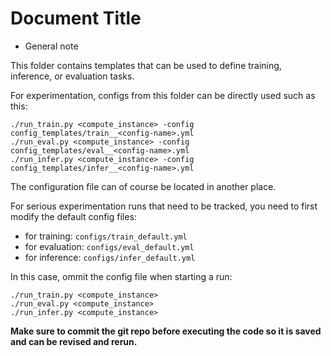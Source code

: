# Document Title

* General note

This folder contains templates that can be used to define training, inference, or evaluation tasks. 

For experimentation, configs from this folder can be directly used such as this: 

```
./run_train.py <compute_instance> -config config_templates/train__<config-name>.yml
./run_eval.py <compute_instance> -config config_templates/eval__<config-name>.yml
./run_infer.py <compute_instance> -config config_templates/infer__<config-name>.yml
```

The configuration file can of course be located in another place. 

For serious experimentation runs that need to be tracked, you need to first modify the default config files:

 - for training: `configs/train_default.yml`
 - for evaluation: `configs/eval_default.yml`
 - for inference: `configs/infer_default.yml`
 
In this case, ommit the config file when starting a run: 
 
 ```
./run_train.py <compute_instance> 
./run_eval.py <compute_instance>
./run_infer.py <compute_instance>
```

**Make sure to commit the git repo before executing the code so it is saved and can be revised and rerun.**
